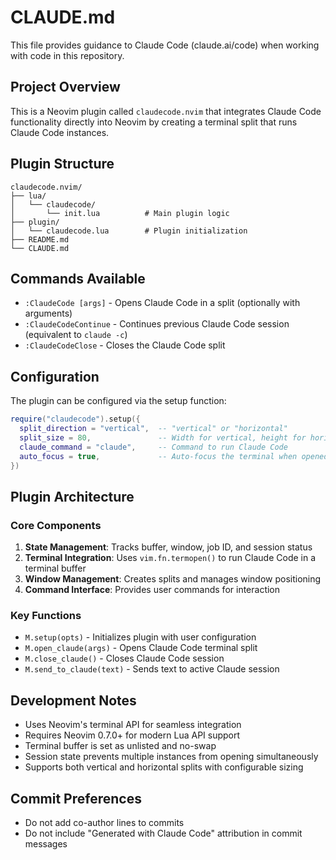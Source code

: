 # CLAUDE.md

This file provides guidance to Claude Code (claude.ai/code) when working with code in this repository.

## Project Overview

This is a Neovim plugin called `claudecode.nvim` that integrates Claude Code functionality directly into Neovim by creating a terminal split that runs Claude Code instances.

## Plugin Structure

```
claudecode.nvim/
├── lua/
│   └── claudecode/
│       └── init.lua          # Main plugin logic
├── plugin/
│   └── claudecode.lua        # Plugin initialization
├── README.md
└── CLAUDE.md
```

## Commands Available

- `:ClaudeCode [args]` - Opens Claude Code in a split (optionally with arguments)
- `:ClaudeCodeContinue` - Continues previous Claude Code session (equivalent to `claude -c`)
- `:ClaudeCodeClose` - Closes the Claude Code split

## Configuration

The plugin can be configured via the setup function:

```lua
require("claudecode").setup({
  split_direction = "vertical",  -- "vertical" or "horizontal"
  split_size = 80,               -- Width for vertical, height for horizontal
  claude_command = "claude",     -- Command to run Claude Code
  auto_focus = true,             -- Auto-focus the terminal when opened
})
```

## Plugin Architecture

### Core Components

1. **State Management**: Tracks buffer, window, job ID, and session status
2. **Terminal Integration**: Uses `vim.fn.termopen()` to run Claude Code in a terminal buffer
3. **Window Management**: Creates splits and manages window positioning
4. **Command Interface**: Provides user commands for interaction

### Key Functions

- `M.setup(opts)` - Initializes plugin with user configuration
- `M.open_claude(args)` - Opens Claude Code terminal split
- `M.close_claude()` - Closes Claude Code session
- `M.send_to_claude(text)` - Sends text to active Claude session

## Development Notes

- Uses Neovim's terminal API for seamless integration
- Requires Neovim 0.7.0+ for modern Lua API support
- Terminal buffer is set as unlisted and no-swap
- Session state prevents multiple instances from opening simultaneously
- Supports both vertical and horizontal splits with configurable sizing

## Commit Preferences

- Do not add co-author lines to commits
- Do not include "Generated with Claude Code" attribution in commit messages